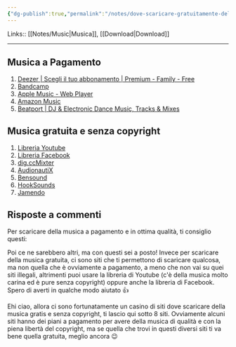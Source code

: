 ```yaml
---
{"dg-publish":true,"permalink":"/notes/dove-scaricare-gratuitamente-della-musica/"}
---
```


Links:: [[Notes/Music\|Musica]], [[Download\|Download]]

---
## Musica a Pagamento

1.  [Deezer | Scegli il tuo abbonamento | Premium - Family - Free](https://www.deezer.com/it/?autoplay=true)
2.  [Bandcamp](https://bandcamp.com)
3.  [‎Apple Music - Web Player](https://music.apple.com/us/listen-now)
4.  [Amazon Music](https://www.amazon.com/music/?_encoding=UTF8&ref_=topnav_storetab_dmusic)
5.  [Beatport | DJ & Electronic Dance Music, Tracks & Mixes](https://www.beatport.com)



## Musica gratuita e senza copyright

1.  [Libreria Youtube](https://www.youtube.com/audiolibrary/music)
2.  [Libreria Facebook](https://www.facebook.com/creatorstudio)
3. [dig.ccMixter](http://dig.ccmixter.org/)
4. [AudionautiX](https://audionautix.com/)
5. [Bensound](https://www.bensound.com/)
6. [HookSounds](https://www.hooksounds.com/)
7. [Jamendo](https://licensing.jamendo.com/it/catalogo/progetto/video)



## Risposte a commenti

Per scaricare della musica a pagamento e in ottima qualità, ti consiglio questi:

Poi ce ne sarebbero altri, ma con questi sei a posto! Invece per scaricare della musica gratuita, ci sono siti che ti permettono di scaricare qualcosa, ma non quella che è ovviamente a pagamento, a meno che non vai su quei siti illegali, altrimenti puoi usare la libreria di Youtube (c'è della musica molto carina ed è pure senza copyright) oppure anche la libreria di Facebook. Spero di averti in qualche modo aiutato 👍


Ehi ciao, allora ci sono fortunatamente un casino di siti dove scaricare della musica gratis e senza copyright, ti lascio qui sotto 8 siti. Ovviamente alcuni siti hanno dei piani a pagamento per avere della musica di qualità e con la piena libertà del copyright, ma se quella che trovi in questi diversi siti ti va bene quella gratuita, meglio ancora 😉


